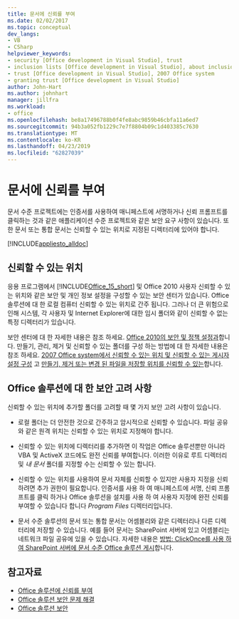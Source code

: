 ```yaml
---
title: 문서에 신뢰를 부여
ms.date: 02/02/2017
ms.topic: conceptual
dev_langs:
- VB
- CSharp
helpviewer_keywords:
- security [Office development in Visual Studio], trust
- inclusion lists [Office development in Visual Studio], about inclusion lists
- trust [Office development in Visual Studio], 2007 Office system
- granting trust [Office development in Visual Studio]
author: John-Hart
ms.author: johnhart
manager: jillfra
ms.workload:
- office
ms.openlocfilehash: be8a17496788b0f4fe8abc9859b46cbfa11a6ed7
ms.sourcegitcommit: 94b3a052fb1229c7e7f8804b09c1d403385c7630
ms.translationtype: MT
ms.contentlocale: ko-KR
ms.lasthandoff: 04/23/2019
ms.locfileid: "62827039"
---
```

# <a name="grant-trust-to-documents"></a>문서에 신뢰를 부여
  문서 수준 프로젝트에는 인증서를 사용하여 매니페스트에 서명하거나 신뢰 프롬프트를 클릭하는 것과 같은 애플리케이션 수준 프로젝트와 같은 보안 요구 사항이 있습니다. 또한 문서 또는 통합 문서는 신뢰할 수 있는 위치로 지정된 디렉터리에 있어야 합니다.

 [!INCLUDE[appliesto_alldoc](../vsto/includes/appliesto-alldoc-md.md)]

## <a name="trusted-locations"></a>신뢰할 수 있는 위치
 응용 프로그램에서 [!INCLUDE[Office_15_short](../vsto/includes/office-15-short-md.md)] 및 Office 2010 사용자 신뢰할 수 있는 위치와 같은 보안 및 개인 정보 설정을 구성할 수 있는 보안 센터가 있습니다. Office 솔루션에 대 한 로컬 컴퓨터 신뢰할 수 있는 위치로 간주 됩니다. 그러나 더 큰 위험으로 인해 시스템, 각 사용자 및 Internet Explorer에 대한 임시 폴더와 같이 신뢰할 수 없는 특정 디렉터리가 있습니다.

 보안 센터에 대 한 자세한 내용은 참조 하세요. [Office 2010의 보안 및 정책 설정과](http://go.microsoft.com/fwlink/?LinkId=89202)합니다. 만들기, 관리, 제거 및 신뢰할 수 있는 폴더를 구성 하는 방법에 대 한 자세한 내용은 참조 하세요. [2007 Office system에서 신뢰할 수 있는 위치 및 신뢰할 수 있는 게시자 설정 구성](http://go.microsoft.com/fwlink/?LinkId=89203) 고 [만들기, 제거 또는 변경 된 파일을 저장할 위치를 신뢰할 수 있는](https://support.office.com/article/Create-remove-or-change-a-trusted-location-for-your-files-f5151879-25ea-4998-80a5-4208b3540a62)합니다.

## <a name="security-considerations-for-office-solutions"></a>Office 솔루션에 대 한 보안 고려 사항
 신뢰할 수 있는 위치에 추가할 폴더를 고려할 때 몇 가지 보안 고려 사항이 있습니다.

- 로컬 폴더는 더 안전한 것으로 간주하고 암시적으로 신뢰할 수 있습니다. 파일 공유와 같은 원격 위치는 신뢰할 수 있는 위치로 지정해야 합니다.

- 신뢰할 수 있는 위치에 디렉터리를 추가하면 이 작업은 Office 솔루션뿐만 아니라 VBA 및 ActiveX 코드에도 완전 신뢰를 부여합니다. 이러한 이유로 루트 디렉터리 및 *내 문서* 폴더를 지정할 수는 신뢰할 수 있는 합니다.

- 신뢰할 수 있는 위치를 사용하여 문서 자체를 신뢰할 수 있지만 사용자 지정을 신뢰하려면 추가 권한이 필요합니다. 인증서를 사용 하 여 매니페스트에 서명, 신뢰 프롬프트를 클릭 하거나 Office 솔루션을 설치를 사용 하 여 사용자 지정에 완전 신뢰를 부여할 수 있습니다 합니다 *Program Files* 디렉터리입니다.

- 문서 수준 솔루션의 문서 또는 통합 문서는 어셈블리와 같은 디렉터리나 다른 디렉터리에 저장할 수 있습니다. 예를 들어 문서는 SharePoint 서버에 있고 어셈블리는 네트워크 파일 공유에 있을 수 있습니다. 자세한 내용은 [방법: ClickOnce를 사용 하 여 SharePoint 서버에 문서 수준 Office 솔루션 게시](https://msdn.microsoft.com/2408e809-fb78-42a1-9152-00afa1522e58)합니다.

## <a name="see-also"></a>참고자료
- [Office 솔루션에 신뢰를 부여](../vsto/granting-trust-to-office-solutions.md)
- [Office 솔루션 보안 문제 해결](../vsto/troubleshooting-office-solution-security.md)
- [Office 솔루션 보안](../vsto/securing-office-solutions.md)
